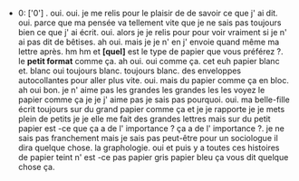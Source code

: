  * 0: ['0']
	.
	 oui.
	 oui.
	 je me relis pour le plaisir de de savoir ce que j' ai dit.
	 oui.
	 parce que ma pensée va tellement vite que je ne sais pas toujours bien ce que j' ai écrit.
	 oui.
	 alors je je relis pour pour voir vraiment si je n' ai pas dit de bêtises.
	 ah oui.
	 mais je je n' en j' envoie quand même ma lettre après.
	 hm hm et **[quel]** est le type de papier que vous préférez ?.
	 le **petit format** comme ça.
	 ah oui.
	 oui comme ça.
	 cet euh papier blanc et.
	 blanc oui toujours blanc.
	 toujours blanc.
	 des enveloppes autocollantes pour aller plus vite.
	 oui.
	 mais du papier comme ça en bloc.
	 ah oui bon.
	 je n' aime pas les grandes les grandes les les voyez le papier comme ça je je j' aime pas je sais pas pourquoi.
	 oui.
	 ma belle-fille écrit toujours sur du grand papier comme ça et je je rapporte je je mets plein de petits je je elle me fait des grandes lettres mais sur du petit papier est -ce que ça a de l' importance ? ça a de l' importance ?.
	 je ne sais pas franchement mais je sais pas peut-être pour un sociologue il dira quelque chose.
	 la graphologie.
	 oui et puis y a toutes ces histoires de papier teint n' est -ce pas papier gris papier bleu ça vous dit quelque chose ça.
	
